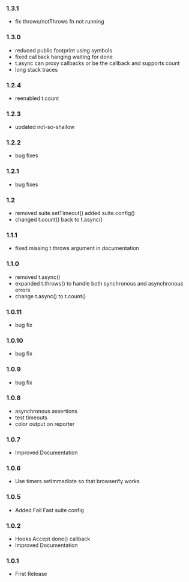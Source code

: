 ### 1.3.1
- fix throws/notThrows fn not running

### 1.3.0
- reduced public footprint using symbols
- fixed callback hanging waiting for done
- t.async can proxy callbacks or be the callback and supports count
- long stack traces

### 1.2.4
- reenabled t.count

### 1.2.3
- updated not-so-shallow

### 1.2.2
- bug fixes

### 1.2.1
- bug fixes

### 1.2
- removed suite.setTimeout() added suite.config()
- changed t.count() back to t.async()

### 1.1.1
- fixed missing t.throws argument in documentation

### 1.1.0
- removed t.async()
- expanded t.throws() to handle both synchronous and asynchronous errors
- change t.async() to t.count()

### 1.0.11
- bug fix

### 1.0.10
- bug fix

### 1.0.9
- bug fix

### 1.0.8
- asynchronous assertions
- test timeouts
- color output on reporter

### 1.0.7
- Improved Documentation

### 1.0.6
- Use timers.setImmediate so that browserify works

### 1.0.5
- Added Fail Fast suite config

### 1.0.2
- Hooks Accept done() callback
- Improved Documentation

### 1.0.1
- First Release